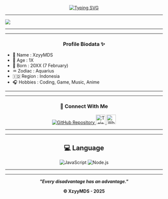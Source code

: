 <div align="center">

<a href="https://git.io/typing-svg"><img src="https://readme-typing-svg.demolab.com?font=Fira+Code&pause=1000&width=435&lines=Hi+There%2C+I'm+Mishuzo+XzyyMDS;Thanks+for+visiting+my+profile;Let's+make+awesome+thing" alt="Typing SVG" /></a>

</div>

---

<img src="https://capsule-render.vercel.app/api?type=waving&height=300&color=gradient&text=Welcome%20to%20my%20profile&fontSize=40&fontAlign=50">

---

---
<div align="center">

### Profile Biodata ✨

</div>

- 👤 Name : XzyyMDS
- 🎯 Age : 1X
- 📆 Born : 20XX (7 February)
- ♒ Zodiac : Aquarius
- 🇮🇩 Region : Indonesia
- 🎧 Hobbies : Coding, Game, Music, Anime

---

---

<div align="center">

### 📌 Connect With Me
  <a href="https://github.com/XzyyMDS" target="_blank" rel="noopener noreferrer">
<img src="https://img.shields.io/badge/GitHub-100000?style=for-the-badge&logo=github&logoColor=white" alt="GitHub Repository" />
</a>
  <a href="https://t.me/M5R4ALN" target="_blank">
    <img src="https://img.shields.io/badge/Telegram-2CA5E0?style=for-the-badge&logo=telegram&logoColor=white" height="30" alt="Telegram" />
  </a>
<a href="https://wa.me/6283150827632" target="_blank">
    <img src="https://img.shields.io/badge/WhatsApp-29D366?style=for-the-badge&logo=whatsapp&logoColor=white" height="30" alt="WhatsApp" />
  </a>
</div>

---

---

<div align="center">

<h2>💻 Language</h2>

  ![JavaScript](https://img.shields.io/badge/JavaScript-323330?style=for-the-badge&logo=javascript&logoColor=F7DF1E)
    ![Node.js](https://img.shields.io/badge/Node.js-339933?style=for-the-badge&logo=nodedotjs&logoColor=white)
    
 </div>
 
 ---
 
 ---
 
 <div align="center">
 
 *__"Every disadvantage has an advantage."__*
 
 **<footer>© XzyyMDS - 2025</footer>**
 </div>
